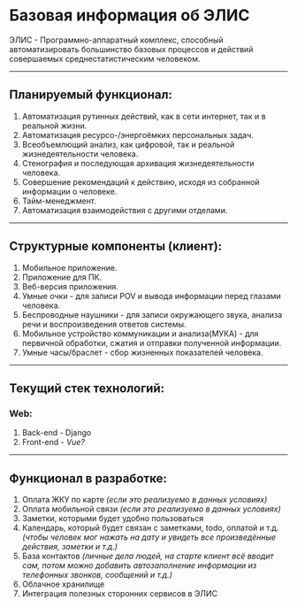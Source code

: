 # Базовая информация об ЭЛИС
ЭЛИС - Программно-аппаратный комплекс, способный автоматизировать большинство базовых процессов и действий<br>совершаемых среднестатистическим человеком.

---
## Планируемый функционал:
1. Автоматизация рутинных действий, как в сети интернет, так и в реальной жизни.
2. Автоматизация ресурсо-/энергоёмких персональных задач.
3. Всеобъемлющий анализ, как цифровой, так и реальной жизнедеятельности человека.
4. Стенография и последующая архивация жизнедеятельности человека.
5. Совершение рекомендаций к действию, исходя из собранной информации о человеке.
6. Тайм-менеджмент.
7. Автоматизация взаимодействия с другими отделами.
---
## Структурные компоненты (клиент):
1. Мобильное приложение.
2. Приложение для ПК.
3. Веб-версия приложения.
4. Умные очки - для записи POV и вывода информации перед глазами человека.
5. Беспроводные наушники - для записи окружающего звука, анализа речи и воспроизведения ответов системы.
6. Мобильное устройство коммуникации и анализа(МУКА) - для первичной обработки, сжатия и отправки полученной информации.
7. Умные часы/браслет - сбор жизненных показателей человека.
---
## Текущий стек технологий:
### Web:
1. Back-end - Django
2. Front-end - _Vue?_
---

## Функционал в разработке:
1. Оплата ЖКУ по карте _(если это реализуемо в данных условиях)_
2. Оплата мобильной связи _(если это реализуемо в данных условиях)_
3. Заметки, которыми будет удобно пользоваться
4. Календарь, который будет связан с заметками, todo, оплатой и т.д. _(чтобы человек мог нажать на дату и увидеть все произведённые действия, заметки и т.д.)_
5. База контактов _(личные дела людей, на старте клиент всё вводит сам, потом можно добавить автозаполнение информации из телефонных звонков, сообщений и т.д.)_
6. Облачное хранилище
7. Интеграция полезных сторонних сервисов в ЭЛИС